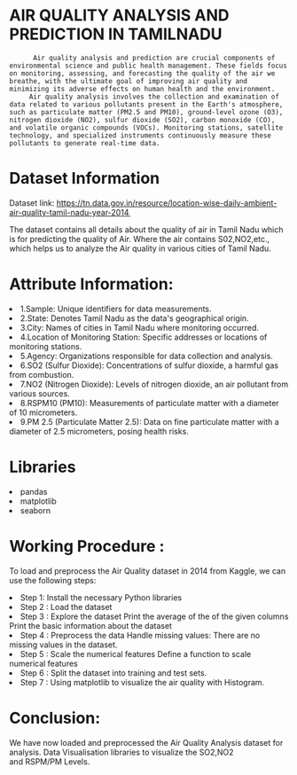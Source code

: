# AIR QUALITY ANALYSIS AND PREDICTION IN TAMILNADU  
          Air quality analysis and prediction are crucial components of environmental science and public health management. These fields focus on monitoring, assessing, and forecasting the quality of the air we breathe, with the ultimate goal of improving air quality and minimizing its adverse effects on human health and the environment.
         Air quality analysis involves the collection and examination of data related to various pollutants present in the Earth's atmosphere, such as particulate matter (PM2.5 and PM10), ground-level ozone (O3), nitrogen dioxide (NO2), sulfur dioxide (SO2), carbon monoxide (CO), and volatile organic compounds (VOCs). Monitoring stations, satellite technology, and specialized instruments continuously measure these pollutants to generate real-time data.
          
# Dataset Information

Dataset link: https://tn.data.gov.in/resource/location-wise-daily-ambient-air-quality-tamil-nadu-year-2014  

The dataset contains all details about the quality of air in Tamil Nadu which is for predicting the quality of Air.
Where the air contains S02,NO2,etc., which helps us to analyze the Air quality in various cities of Tamil Nadu.

# Attribute Information:

<li>1.Sample: Unique identifiers for data measurements.
<li>2.State: Denotes Tamil Nadu as the data's geographical origin.
<li>3.City: Names of cities in Tamil Nadu where monitoring occurred.
<li>4.Location of Monitoring Station: Specific addresses or locations of monitoring stations.
<li>5.Agency: Organizations responsible for data collection and analysis.
<li>6.SO2 (Sulfur Dioxide): Concentrations of sulfur dioxide, a harmful gas from combustion.
<li>7.NO2 (Nitrogen Dioxide): Levels of nitrogen dioxide, an air pollutant from various sources.
<li>8.RSPM10 (PM10): Measurements of particulate matter with a diameter of 10 micrometers.
<li>9.PM 2.5 (Particulate Matter 2.5): Data on fine particulate matter with a diameter of 2.5 micrometers, posing health risks.

# Libraries

<li>pandas
<li>matplotlib
<li>seaborn

# Working Procedure :

 To load and preprocess the Air Quality dataset in 2014 from Kaggle, we can use the following steps:
<li>Step 1:
Install the necessary Python libraries
<li>Step 2 :
Load the dataset
<li>Step 3 :
Explore the dataset
Print the average of the of the given columns
Print the basic information about the dataset
<li>Step 4 :
Preprocess the data
Handle missing values: There are no missing values in the dataset.
<li>Step 5 : 
Scale the numerical features
Define a function to scale numerical features
<li>Step 6 : 
Split the dataset into training and test sets.
<li>Step 7 :
Using matplotlib to visualize the air quality with Histogram.
          
# Conclusion:
We have now loaded and preprocessed the Air Quality Analysis dataset for analysis. Data Visualisation libraries to visualize the SO2,NO2 and RSPM/PM Levels.
